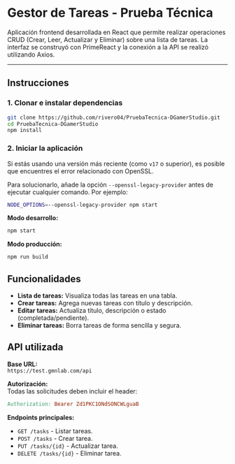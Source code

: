 # Gestor de Tareas - Prueba Técnica  

Aplicación frontend desarrollada en React que permite realizar operaciones CRUD (Crear, Leer, Actualizar y Eliminar) sobre una lista de tareas. La interfaz se construyó con PrimeReact y la conexión a la API se realizó utilizando Axios.  

---

## **Instrucciones**  

### **1. Clonar e instalar dependencias**  
```bash
git clone https://github.com/rivero04/PruebaTecnica-DGamerStudio.git
cd PruebaTecnica-DGamerStudio
npm install
```

### **2. Iniciar la aplicación**  
Si estás usando una versión más reciente (como `v17` o superior), es posible que encuentres el error relacionado con OpenSSL.

   Para solucionarlo, añade la opción `--openssl-legacy-provider` antes de ejecutar cualquier comando. Por ejemplo:

   ```bash
   NODE_OPTIONS=--openssl-legacy-provider npm start
```
**Modo desarrollo:**
```bash
npm start
```

**Modo producción:**
```bash
npm run build
```

## **Funcionalidades**  
- **Lista de tareas:** Visualiza todas las tareas en una tabla.
- **Crear tareas:** Agrega nuevas tareas con título y descripción.
- **Editar tareas:** Actualiza título, descripción o estado (completada/pendiente).
- **Eliminar tareas:** Borra tareas de forma sencilla y segura.

## **API utilizada**  
**Base URL:**  
`https://test.gmnlab.com/api`

**Autorización:**  
Todas las solicitudes deben incluir el header:
```makefile
Authorization: Bearer Zd1PKC1ONdSONCWLguaB
```

**Endpoints principales:**
- `GET /tasks` - Listar tareas.
- `POST /tasks` - Crear tarea.
- `PUT /tasks/{id}` - Actualizar tarea.
- `DELETE /tasks/{id}` - Eliminar tarea.
